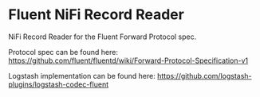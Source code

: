 # Fluent NiFi Record Reader

NiFi Record Reader for the Fluent Forward Protocol spec.

Protocol spec can be found here:
https://github.com/fluent/fluentd/wiki/Forward-Protocol-Specification-v1

Logstash implementation can be found here:
https://github.com/logstash-plugins/logstash-codec-fluent
